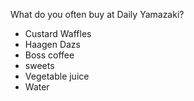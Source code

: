 What do you often buy at Daily Yamazaki?
- Custard Waffles
- Haagen Dazs
- Boss coffee
- sweets
- Vegetable juice
- Water
